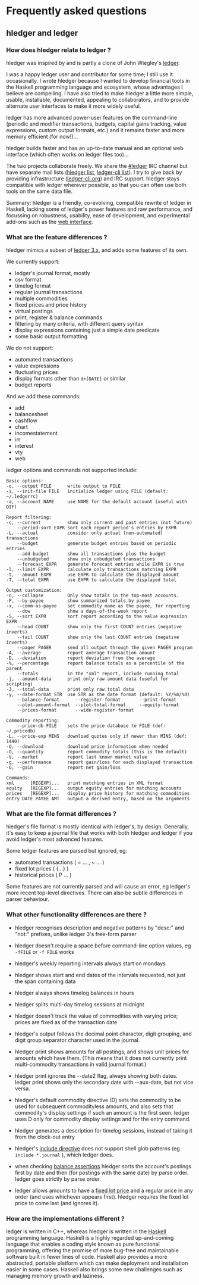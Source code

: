 # Frequently asked questions

## hledger and ledger

### How does hledger relate to ledger ?

hledger was inspired by and is partly a clone of John Wiegley's [ledger](http://ledger-cli.org).

I was a happy ledger user and contributor for some time; I still use it
occasionally. I wrote hledger because I wanted to develop financial tools
in the Haskell programming language and ecosystem, whose advantages I
believe are compelling. I have also tried to make hledger a little more
simple, usable, installable, documented, appealing to collaborators, and
to provide alternate user interfaces to make it more widely useful.

ledger has more advanced power-user features on the command-line
(periodic and modifier transactions, budgets, capital gains tracking,
value expressions, custom output formats, etc.) and it remains faster
and more memory efficient (for now!)...

hledger builds faster and has an up-to-date manual and an optional web
interface (which often works on ledger files too)...

The two projects collaborate freely.  We share the
[#ledger](irc://irc.freenode.net/#ledger) IRC channel but have
separate mail lists
([hledger list](http://groups.google.com/group/hledger/),
[ledger-cli list](http://groups.google.com/group/ledger-cli/)).  I try
to give back by providing infrastructure
([ledger-cli.org](http://ledger-cli.org)) and IRC support.
hledger stays compatible with ledger wherever possible, so that you
can often use both tools on the same data file.

Summary: hledger is a friendly, co-evolving, compatible rewrite of ledger
in Haskell, lacking some of ledger's power features and raw performance,
and focussing on robustness, usability, ease of development, and
experimental add-ons such as the [web interface](MANUAL.html#web).

### What are the feature differences ?

hledger mimics a subset of [ledger 3.x](http://ledger-cli.org), and adds some features of its own.

We currently support:

- ledger's journal format, mostly
- csv format
- timelog format
- regular journal transactions
- multiple commodities
- fixed prices and price history
- virtual postings
- print, register & balance commands
- filtering by many criteria, with different query syntax
- display expressions containing just a simple date predicate
- some basic output formatting

We do not support:

- automated transactions
- value expressions
- fluctuating prices
- display formats other than `d>[DATE]` or similar
- budget reports

And we add these commands:

- add
- balancesheet
- cashflow
- chart
- incomestatement
- irr
- interest
- vty
- web

ledger options and commands not supported include:

    Basic options:
    -o, --output FILE      write output to FILE
    -i, --init-file FILE   initialize ledger using FILE (default: ~/.ledgerrc)
    -a, --account NAME     use NAME for the default account (useful with QIF)
    
    Report filtering:
    -c, --current          show only current and past entries (not future)
        --period-sort EXPR sort each report period's entries by EXPR
    -L, --actual           consider only actual (non-automated) transactions
        --budget           generate budget entries based on periodic entries
        --add-budget       show all transactions plus the budget
        --unbudgeted       show only unbudgeted transactions
        --forecast EXPR    generate forecast entries while EXPR is true
    -l, --limit EXPR       calculate only transactions matching EXPR
    -t, --amount EXPR      use EXPR to calculate the displayed amount
    -T, --total EXPR       use EXPR to calculate the displayed total
    
    Output customization:
    -n, --collapse         Only show totals in the top-most accounts.
    -P, --by-payee         show summarized totals by payee
    -x, --comm-as-payee    set commodity name as the payee, for reporting
        --dow              show a days-of-the-week report
    -S, --sort EXPR        sort report according to the value expression EXPR
        --head COUNT       show only the first COUNT entries (negative inverts)
        --tail COUNT       show only the last COUNT entries (negative inverts)
        --pager PAGER      send all output through the given PAGER program
    -A, --average          report average transaction amount
    -D, --deviation        report deviation from the average
    -%, --percentage       report balance totals as a percentile of the parent
        --totals           in the "xml" report, include running total
    -j, --amount-data      print only raw amount data (useful for scripting)
    -J, --total-data       print only raw total data
    -y, --date-format STR  use STR as the date format (default: %Y/%m/%d)
        --balance-format      --register-format       --print-format
        --plot-amount-format  --plot-total-format     --equity-format
        --prices-format       --wide-register-format
    
    Commodity reporting:
        --price-db FILE    sets the price database to FILE (def: ~/.pricedb)
    -L, --price-exp MINS   download quotes only if newer than MINS (def: 1440)
    -Q, --download         download price information when needed
    -O, --quantity         report commodity totals (this is the default)
    -V, --market           report last known market value
    -g, --performance      report gain/loss for each displayed transaction
    -G, --gain             report net gain/loss
    
    Commands:
    xml      [REGEXP]...   print matching entries in XML format
    equity   [REGEXP]...   output equity entries for matching accounts
    prices   [REGEXP]...   display price history for matching commodities
    entry DATE PAYEE AMT   output a derived entry, based on the arguments

### What are the file format differences ?

hledger's file format is mostly identical with ledger's, by design.
Generally, it's easy to keep a journal file that works with both hledger
and ledger if you avoid ledger's most advanced features.

Some ledger features are parsed but ignored, eg:

- automated transactions ( = ... , ~ ... )
- fixed lot prices ( {...} )
- historical prices ( P ... )

Some features are not currently parsed and will cause an error, eg
ledger's more recent top-level directives. There can also be subtle
differences in parser behaviour.

### What other functionality differences are there ?

- hledger recognises description and negative patterns by "desc:"
  and "not:" prefixes, unlike ledger 3's free-form parser

- hledger doesn't require a space before command-line option
  values, eg `-fFILE` or `-f FILE` works

- hledger's weekly reporting intervals always start on mondays

- hledger shows start and end dates of the intervals requested,
  not just the span containing data

- hledger always shows timelog balances in hours

- hledger splits multi-day timelog sessions at midnight

- hledger doesn't track the value of commodities with varying
  price; prices are fixed as of the transaction date

- hledger's output follows the decimal point character, digit grouping,
  and digit group separator character used in the journal.

- hledger print shows amounts for all postings, and shows unit prices for
  amounts which have them. (This means that it does not currently print
  multi-commodity transactions in valid journal format.)

- hledger print ignores the --date2 flag, always showing both dates.
  ledger print shows only the secondary date with --aux-date, but not
  vice versa.

- hledger's default commodity directive (D) sets the commodity to be
  used for subsequent commodityless amounts, and also sets that
  commodity's display settings if such an amount is the first
  seen. ledger uses D only for commodity display settings and for the
  entry command.

- hledger generates a description for timelog sessions, instead of
  taking it from the clock-out entry

- hledger's [include directive](MANUAL.html#including-other-files) does not support
  shell glob patterns (eg `include *.journal` ), which ledger does.

- when checking [balance assertions](MANUAL.html#balance-assertions)
  hledger sorts the account's postings first by date and then (for
  postings with the same date) by parse order. ledger goes strictly by
  parse order.

- ledger allows amounts to have a
  [fixed lot price](MANUAL.html#prices) and a regular price in any
  order (and uses whichever appears first). hledger requires the fixed
  lot price to come last (and ignores it).

### How are the implementations different ?

ledger is written in C++, whereas hledger is written in the
[Haskell](http://haskell.org) programming language. 
Haskell is a highly regarded up-and-coming language that enables
a coding style known as pure functional programming, offering the
promise of more bug-free and maintainable software built in fewer
lines of code. Haskell also provides a more abstracted, portable
platform which can make deployment and installation easier in some
cases. Haskell also brings some new challenges such as managing memory
growth and laziness.

